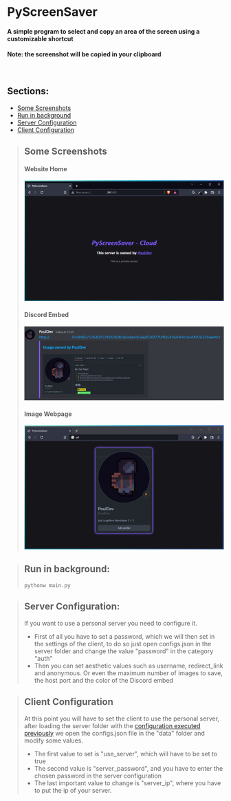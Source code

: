 # PyScreenSaver
#### A simple program to select and copy an area of the screen using a customizable shortcut
#### Note: the screenshot will be copied in your clipboard

<br>

## Sections:
- [Some Screenshots](https://github.com/PoulDev/PyScreenSaver#some-screenshots)
- [Run in background](https://github.com/PoulDev/PyScreenSaver#run-in-background)
- [Server Configuration](https://github.com/PoulDev/PyScreenSaver#server-configuration)
- [Client Configuration](https://github.com/PoulDev/PyScreenSaver#client-configuration)

> ## Some Screenshots
> #### Website Home
> ![Website_Home](readme_photos/website.png)
> #### Discord Embed
> ![Discord](readme_photos/discord.png)
> #### Image Webpage
> ![Webpage](readme_photos/webpage.png)

> ## Run in background:
>   ```
>   pythonw main.py
>   ```

> ## Server Configuration:
> If you want to use a personal server you need to configure it.
> 
> - First of all you have to set a password, which we will then set in the settings of the client, to do so just open configs.json in the server folder and change the value "password" in the category "auth"
> - Then you can set aesthetic values such as username, redirect_link and anonymous. Or even the maximum number of images to save, the host port and the color of the Discord embed

> ## Client Configuration
> At this point you will have to set the client to use the personal server, after loading the server folder with the [configuration executed previously](https://github.com/PoulDev/PyScreenSaver#server-configuration) we open the configs.json file in the "data" folder and modify some values.
> - The first value to set is "use_server", which will have to be set to true
> - The second value is "server_password", and you have to enter the chosen password in the server configuration
> - The last important value to change is "server_ip", where you have to put the ip of your server.